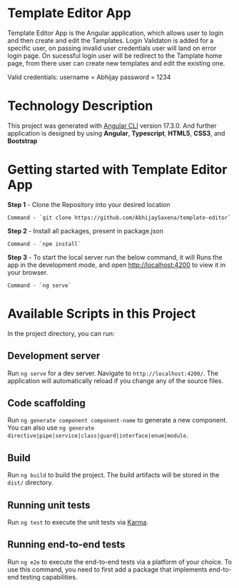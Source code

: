 # Template Editor App

Template Editor App is the Angular application, which allows user to login and then create and edit the Tamplates.
Login Validaton is added for a specific user, on passing invalid user credentials user will land on error login page. On sucessful login user will be redirect to the Tamplate home page, from there user can create new templates and edit the existing one.

Valid credentials:
  username = Abhijay
  password = 1234


# Technology Description

This project was generated with [Angular CLI](https://github.com/angular/angular-cli) version 17.3.0. And further application is designed by using **Angular**, **Typescript**, **HTML5**, **CSS3**, and **Bootstrap** 



# Getting started with Template Editor App

**Step 1** - Clone the Repository into your desired location

    Command - `git clone https://github.com/AbhijaySaxena/template-editor`

**Step 2** - Install all packages, present in package.json

    Command - `npm install`

**Step 3** - To start the local server run the below command, it will Runs the app in the development mode, and open [http://localhost:4200](http://localhost:4200) to view it in your browser.

    Command - `ng serve`



# Available Scripts in this Project

In the project directory, you can run:

## Development server

Run `ng serve` for a dev server. Navigate to `http://localhost:4200/`. The application will automatically reload if you change any of the source files.

## Code scaffolding

Run `ng generate component component-name` to generate a new component. You can also use `ng generate directive|pipe|service|class|guard|interface|enum|module`.

## Build

Run `ng build` to build the project. The build artifacts will be stored in the `dist/` directory.

## Running unit tests

Run `ng test` to execute the unit tests via [Karma](https://karma-runner.github.io).

## Running end-to-end tests

Run `ng e2e` to execute the end-to-end tests via a platform of your choice. To use this command, you need to first add a package that implements end-to-end testing capabilities.

